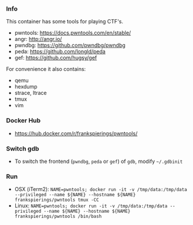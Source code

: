 ### Info

This container has some tools for playing CTF's.

- pwntools: https://docs.pwntools.com/en/stable/
- angr: http://angr.io/
- pwndbg: https://github.com/pwndbg/pwndbg
- peda: https://github.com/longld/peda
- gef: https://github.com/hugsy/gef

For convenience it also contains:
- qemu
- hexdump
- strace, ltrace
- tmux
- vim

### Docker Hub
- https://hub.docker.com/r/frankspierings/pwntools/

### Switch gdb
- To switch the frontend (`pwndbg`, `peda` or `gef`) of `gdb`, modify `~/.gdbinit`


### Run

- OSX (iTerm2): `NAME=pwntools; docker run -it -v /tmp/data:/tmp/data --privileged --name ${NAME} --hostname ${NAME} frankspierings/pwntools tmux -CC`
- Linux: `NAME=pwntools; docker run -it -v /tmp/data:/tmp/data --privileged --name ${NAME} --hostname ${NAME} frankspierings/pwntools /bin/bash`